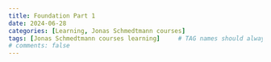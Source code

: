 ```yaml
---
title: Foundation Part 1
date: 2024-06-28
categories: [Learning, Jonas Schmedtmann courses]
tags: [Jonas Schmedtmann courses learning]     # TAG names should always be lowercase
# comments: false 
---
```


